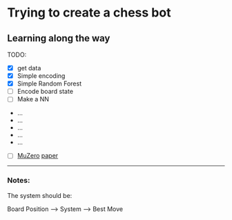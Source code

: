# Trying to create a chess bot
## Learning along the way


TODO:
- [x] get data
- [x] Simple encoding
- [x] Simple Random Forest
- [ ] Encode board state
- [ ] Make a NN
- ...
- ...
- ...
- ...
- ...
- [ ] [MuZero](https://www.deepmind.com/blog/muzero-mastering-go-chess-shogi-and-atari-without-rules) [paper](https://www.nature.com/articles/s41586-020-03051-4.epdf?sharing_token=kTk-xTZpQOF8Ym8nTQK6EdRgN0jAjWel9jnR3ZoTv0PMSWGj38iNIyNOw_ooNp2BvzZ4nIcedo7GEXD7UmLqb0M_V_fop31mMY9VBBLNmGbm0K9jETKkZnJ9SgJ8Rwhp3ySvLuTcUr888puIYbngQ0fiMf45ZGDAQ7fUI66-u7Y%3D)

----

### Notes:
The system should be:

Board Position --> System --> Best Move

